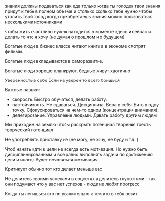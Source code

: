 знания должны подаваться как еда
только когда ты голоден твои знания придут к тебе в полном объеме и столько сколько тебе нужно 
чтобы утолить твой голод
когда приобретаешь знания можно пользоваться несколькими источниками

чтобы жить счастливо нужно находится в моменте здесь и сейчас  и делать то что я хочу (не думая о прошлом и о будущем)

Богатые люди в бизнес классе читают книги
а в экономе смотрят фильмы.

Богатые люди вкладываются в саморазвитие.

Богатые люди хорошо планируют, бедные живут хаотично

Уверенность в себе
Если не уверен то всего боишься

Важные навыки:
- скорость. Быстро обучаться, делать работу.
- настойчивость. Не сдаваться. Дисциплина. Вера в себя. Бить в одну точку. Сфокусироваться на чем-то одном (концентрация внимания).
- делегирование. Управление людьми. Давать работу другим людям

Мы приходим на землю чтобы раскрыть потенциал творения тоесть творческий потенциал

Не употреблять приставку не (не могу, не хочу, не буду и т.д. )

Чтоб начать идти к цели не всегда есть мотивация. Но нужно быть дисциплинированным и все равно выполнять задачи по достижению цели и иногда будет появляться мотивация

Критикует обычно тот кто делает меньше вас

Не делитесь своими успехами в соцсетях а делитесь глупостями - так они подумают что у вас нет успехов - люди не любят прогресс

Когда ты ленишься это не уважительно к тем кто в тебя верит

